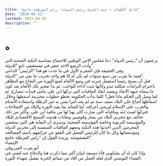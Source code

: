 ```yaml
---
title: "قاتل الأطفال – عبث الخرف رئيس الدولة: راس القرطلة خامج"
date: "2019-03-11"
lastmod: 2025-04-05
description: ""
---
```

# **ه**

يزعمون أن “رئيس الدولة” دعا مجلس الامن الوطني للاجتماع بمناسبة النكبة الصحية التي وأدت الرضع الاحد عشر في مستشفى تابع “للدولة”.   
وفي الحقيقة فإن المجرم الأول في ما حدث هو هذا “الرئيس” الداعي.   
فمنذ ما يقرب من سبع سنوات لم يكن له إلا هم واحد تخريب ما بقي من “الدولة”.   
قبل أن يصبح رئيسا استعمل خبرته في وضع الألغام لمنع الثورة من النجاح مع التظاهر باحترام التزامات شكلية تبدو وكأنها تثبت أداءه للواجب. ثم بدأ تفجير تلك الألغام بعد كون ما سماه جبهة الانقاذ ويقصد انقاذ المافيات التي تركها ابن علي يتامى فبدأت تتصارع. ثم لما وصل إلى الحكم ماذا فعل؟ كلما بدأت الحكومة تخطو خطوات محترمة أسقطها وخلال اسقاطها أضاع على البلاد نصف سنة ثم لم يجد أمرا يعنى به غير الزطلة واستعادة الأصنام والحرب على الإسلام ليرضي أعرافه. أما العناية بما يفيد الثورة والبلاد من الإصلاحات فتركها لعبث ابنه ومافياته التي صارت أكثر نهبا لها من مافية ابن علي. وأكثر من ذلك تحالف مع مخربي البلاد من يسار وقوميين ونقابات هدمت النسيج الاقتصادي للبلاد والمؤسسة التربوية وخاصة المؤسسة الصحية: وسنرى أن النقابة هي التي ستحمي المجرمين الذين أحدثوا هذه النكبة ومعهم المافيات المنتسبة إلى مخربي الدولة ومؤسساتها وكل ما كان للرئيس الفضل في العفو عن جرائمهم باسم المصالحة المغشوشة. وزبدة القول إن “راس القرطلة خامج”.  
الإمضاء   
أبو يعرب المرزوقي  
وإذا كان له أن يشكوني فأنا مستعد لبيان أكثر مما ذكرت هنا والدفاع عنه لثقتي في القضاء التونسي الذي لعله أفضل من أفاد من نسائم الحرية بفضل شهداء الثورة.

###
